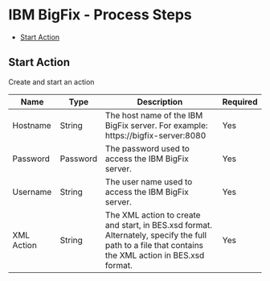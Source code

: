 
# IBM BigFix - Process Steps

* [Start Action](#start_action)


## Start Action

Create and start an action


| Name | Type | Description                                                                                                          | Required |
| ---- | ---- | -------------------------------------------------------------------------------------------------------------------- | -------- |
| Hostname | String | The host name of the IBM BigFix server. For example: https://bigfix-server:8080 | Yes |
| Password | Password | The password used to access the IBM BigFix server. | Yes |
| Username | String | The user name used to access the IBM BigFix server. | Yes |
| XML Action | String | The XML action to create and start, in BES.xsd format. Alternately, specify the full path to a file that contains the XML action in BES.xsd format. | Yes |



